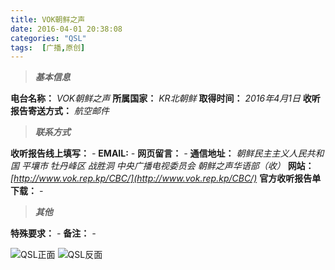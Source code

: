 ```yaml
---
title: VOK朝鲜之声
date: 2016-04-01 20:38:08
categories: "QSL"
tags:  [广播,原创]
---
```

> ***基本信息***

**电台名称：** *VOK朝鲜之声*
**所属国家：** *KR北朝鲜*
**取得时间：** *2016年4月1日*
**收听报告寄送方式：** *航空邮件*

<!--more-->

> ***联系方式***

**收听报告线上填写：** *-*
**EMAIL:** *-*
**网页留言：** *-*
**通信地址：** *朝鲜民主主义人民共和国 平壤市 牡丹峰区 战胜洞 中央广播电视委员会 朝鲜之声华语部（收）*
**网站：** *[http://www.vok.rep.kp/CBC/](http://www.vok.rep.kp/CBC/)*
**官方收听报告单下载：** *-*

> ***其他***

**特殊要求：** *-*
**备注：** *-*

![QSL正面](https://cdn-image.ibcl.us/QSL-VOK_20170401/1.jpg "QSL正面")
![QSL反面](https://cdn-image.ibcl.us/QSL-VOK_20170401/2.jpg "QSL反面")